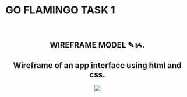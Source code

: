 # GO FLAMINGO TASK 1

<br>
<h2 align="center" >WIREFRAME MODEL ✎ᝰ.</h2>
<h2 align="center">Wireframe of an app interface using html and css.</h2>

<p align="center">
  <img src="https://github.com/user-attachments/assets/b87b4961-66ab-4bd8-827c-53e6a9a16ae9">
</p>
